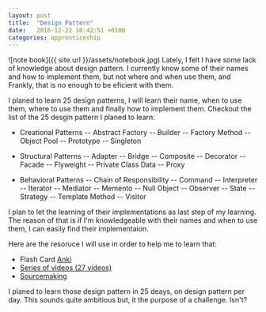 ```yaml
---
layout: post
title:  "Design Pattern"
date:   2016-12-22 10:42:51 +0100
categories: apprenticeship
---
```

![note book]({{ site.url }}/assets/notebook.jpg)
Lately, I felt I have some lack of knowledge about design pattern. I currently
know some of their names and how to implement them, but not where and when use them,
and Frankly, that is no enough to be eficient with them.

I planed to learn 25 design patterns, I will learn their name, when to use them, where
to use them and finally how to implement them. Checkout the list of the 25 desgin pattern
I planed to learn:

- Creational Patterns
-- Abstract Factory
-- Builder
-- Factory Method
-- Object Pool
-- Prototype
-- Singleton

- Structural Patterns
-- Adapter
-- Bridge
-- Composite
-- Decorator
-- Facade
-- Flyweight
-- Private Class Data
-- Proxy

- Behavioral Patterns
-- Chain of Responsibility
-- Command
-- Interpreter
-- Iterator
-- Mediator
-- Memento
-- Null Object
-- Observer
-- State
-- Strategy
-- Template Method
-- Visitor

I plan to let the learning of their implementations as last step of my learning. The reason of that
is if I'm knowledgeable with their names and when to use them, I can easily find their
implementaion.

Here are the resoruce I will use in order to help me to learn that:
- Flash Card [Anki](http://ankisrs.net/)
- [Series of videos (27 videos)](https://www.youtube.com/playlist?list=PLF206E906175C7E07)
- [Sourcemaking](https://sourcemaking.com/design-patterns-and-tips)

I planed to learn those design pattern in 25 deays, on design pattern per day. This sounds quite ambitious but,
it the purpose of a challenge. Isn't?
